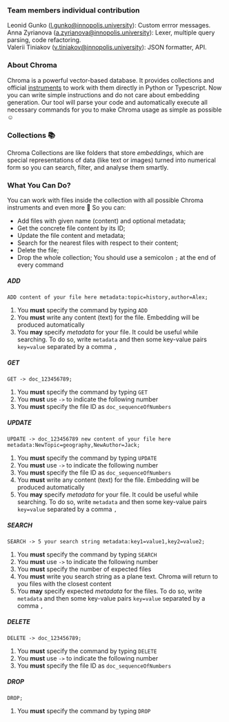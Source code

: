 ### Team members individual contribution
Leonid Gunko (l.gunko@innopolis.university): Custom errror messages.  
Anna Zyrianova (a.zyrianova@innopolis.university): Lexer, multiple query parsing, code refactoring.  
Valerii Tiniakov (v.tiniakov@innopolis.university): JSON formatter, API.  

### About Chroma
Chroma is a powerful vector-based database. It provides collections and official [instruments](https://docs.trychroma.com/docs/collections/manage-collections) to work with them directly in Python or Typescript. Now you can write simple instructions and do not care about embedding generation. Our tool will parse your code and automatically execute all necessary commands for you to make Chroma usage as simple as possible ☺️

### Collections 📚
Chroma Collections are like folders that store *embeddings*, which are special representations of data (like text or images) turned into numerical form so you can search, filter, and analyse them smartly.

### What You Can Do?
You can work with files inside the collection with all possible Chroma instruments and even more 🤩 So you can:
- Add files with given name (content) and optional metadata;
- Get the concrete file content by its ID;
- Update the file content and metadata;
- Search for the nearest files with respect to their content;
- Delete the file;
- Drop the whole collection;
You should use a semicolon `;` at the end of every command

##### ADD
`ADD content of your file here metadata:topic=history,author=Alex;`
1. You **must** specify the command by typing `ADD`
2. You **must** write any content (text) for the file. Embedding will be produced automatically
3. You **may** specify *metadata* for your file. It could be useful while searching. To do so, write `metadata` and then some key-value pairs `key=value` separated by a comma `,`
##### GET
`GET -> doc_123456789;`
1. You **must** specify the command by typing `GET`
2. You **must** use `->` to indicate the following number
3. You **must** specify the file ID as `doc_sequenceOfNumbers`
##### UPDATE
`UPDATE -> doc_123456789 new content of your file here metadata:NewTopic=geography,NewAuthor=Jack;`
1. You **must** specify the command by typing `UPDATE`
2. You **must** use `->` to indicate the following number
3. You **must** specify the file ID as `doc_sequenceOfNumbers`
4. You **must** write any content (text) for the file. Embedding will be produced automatically
5. You **may** specify *metadata* for your file. It could be useful while searching. To do so, write `metadata` and then some key-value pairs `key=value` separated by a comma `,`
##### SEARCH
`SEARCH -> 5 your search string metadata:key1=value1,key2=value2;`
1. You **must** specify the command by typing `SEARCH`
2. You **must** use `->` to indicate the following number
3. You **must** specify the number of expected files
4. You **must** write you search string as a plane text. Chroma will return to you files with the closest content
5. You **may** specify expected *metadata* for the files. To do so, write `metadata` and then some key-value pairs `key=value` separated by a comma `,`
##### DELETE
`DELETE -> doc_123456789;`
1. You **must** specify the command by typing `DELETE`
2. You **must** use `->` to indicate the following number
3. You **must** specify the file ID as `doc_sequenceOfNumbers`
##### DROP
`DROP;`
1. You **must** specify the command by typing `DROP`  

